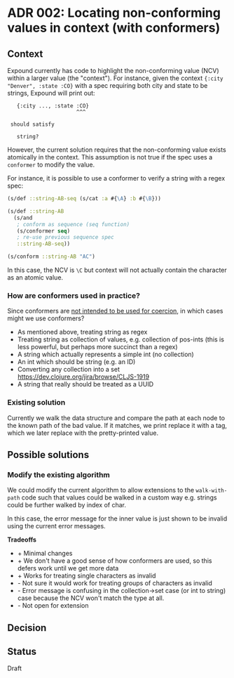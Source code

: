 # ADR 002: Locating non-conforming values in context (with conformers)

## Context

Expound currently has code to highlight the non-conforming value (NCV) within a larger value (the "context"). For instance, given the context `{:city "Denver", :state :CO}` with a spec requiring both city and state to be strings, Expound will print out:

```
   {:city ..., :state :CO}
                      ^^^

 should satisfy

   string?
```

However, the current solution requires that the non-conforming value exists atomically in the context. This assumption is not true if the spec uses a `conformer` to modify the value.

For instance, it is possible to use a conformer to verify a string with a regex spec:

```clojure
(s/def ::string-AB-seq (s/cat :a #{\A} :b #{\B}))

(s/def ::string-AB
  (s/and
   ; conform as sequence (seq function)
   (s/conformer seq)
   ; re-use previous sequence spec
   ::string-AB-seq))

(s/conform ::string-AB "AC")
```

In this case, the NCV is `\C` but context will not actually contain the character as an atomic value.

### How are conformers used in practice?

Since conformers are [not intended to be used for coercion](https://dev.clojure.org/jira/browse/CLJ-2116?focusedCommentId=45123&page=com.atlassian.jira.plugin.system.issuetabpanels:comment-tabpanel#comment-45123), in which cases might we use conformers?

- As mentioned above, treating string as regex
- Treating string as collection of values, e.g. collection of pos-ints (this is less powerful, but perhaps more succinct than a regex)
- A string which actually represents a simple int (no collection)
- An int which should be string (e.g. an ID)
- Converting any collection into a set https://dev.clojure.org/jira/browse/CLJS-1919
- A string that really should be treated as a UUID

### Existing solution

Currently we walk the data structure and compare the path at each node to the known path of the bad value. If it matches, we print replace it with a tag, which we later replace with the pretty-printed value.

## Possible solutions

### Modify the existing algorithm

We could modify the current algorithm to allow extensions to the `walk-with-path` code such that values could be walked in a custom way e.g. strings could be further walked by index of char.

In this case, the error message for the inner value is just shown to be invalid using the current error messages.

**Tradeoffs**

- \+ Minimal changes
- \+ We don't have a good sense of how conformers are used, so this defers work until we get more data
- \+ Works for treating single characters as invalid
- \- Not sure it would work for treating groups of characters as invalid
- \- Error message is confusing in the collection->set case (or int to string) case because the NCV won't match the type at all.
- \- Not open for extension

## Decision


## Status

Draft
